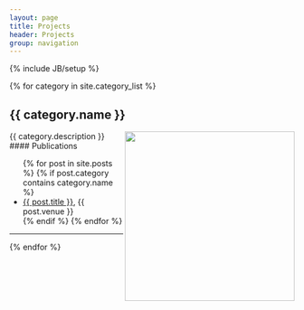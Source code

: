 ```yaml
---
layout: page
title: Projects
header: Projects
group: navigation
---
```

{% include JB/setup %}

{% for category in site.category_list %}
<h2 id="{{ category.name }}-ref">{{ category.name }}</h2>
<img align="right" width="300px" src="assets/{{ category.image }}"/>
{{ category.description }}
#### Publications
  <ul class="posts">
    {% for post in site.posts %}
    {% if post.category contains category.name %}
      <li><a href="{{ BASE_PATH }}{{ post.url }}">{{ post.title }}</a>, {{ post.venue }} </li>
    {% endif %}
    {% endfor %}
</ul>
<hr/>
{% endfor %}

